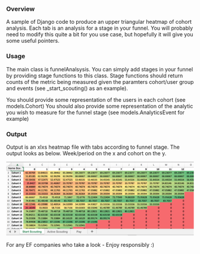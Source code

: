 ### Overview
A sample of Django code to produce an upper triangular heatmap of cohort analysis. Each tab is an analysis for a stage in your funnel.
You will probably need to modify this quite a bit for you use case, but hopefully it will give you some useful pointers.

### Usage
The main class is funnelAnalsysis. You can simply add stages in your funnel by providing stage functions to this class.
Stage functions should return counts of the metric being measured given the paramters cohort/user group and events (see _start_scouting() as an example).

You should provide some representation of the users in each cohort (see models.Cohort)
You should also provide some representation of the analytic you wish to measure for the funnel stage (see models.AnalyticsEvent for example)


### Output

Output is an xlxs heatmap file with tabs according to funnel stage. The output looks as below. Week/period on the x and cohort on the y.


![alt text](https://github.com/andrew0harney/cohortAnalysis/raw/master/images/cohortAnalysis.png "Example Cohort Analysis")

For any EF companies who take a look - Enjoy responsibly :)
